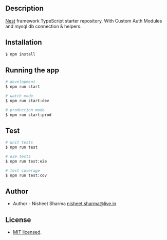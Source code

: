 ## Description

[Nest](https://github.com/nestjs/nest) framework TypeScript starter repository.
With Custom Auth Modules and mysql db connection & helpers.

## Installation

```bash
$ npm install
```

## Running the app

```bash
# development
$ npm run start

# watch mode
$ npm run start:dev

# production mode
$ npm run start:prod
```

## Test

```bash
# unit tests
$ npm run test

# e2e tests
$ npm run test:e2e

# test coverage
$ npm run test:cov
```

## Author

- Author - Nisheet Sharma <nisheet.sharma@live.in>

## License

- [MIT licensed](LICENSE).
